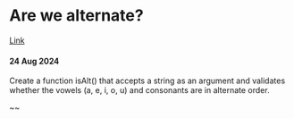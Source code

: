 # Are we alternate?
[Link](https://www.codewars.com/kata/59325dc15dbb44b2440000af/train/csharp)

#### 24 Aug 2024

Create a function isAlt() that accepts a string as an argument and validates whether the vowels (a, e, i, o, u) and consonants are in alternate order.

~~